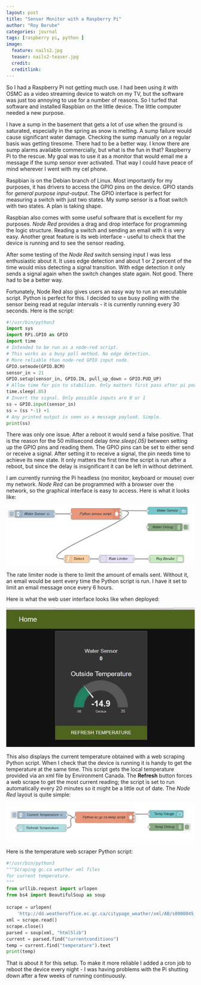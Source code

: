 ```yaml
---
layout: post
title: "Sensor Monitor with a Raspberry Pi"
author: "Roy Berube"
categories: journal
tags: [raspberry pi, python ]
image:
  feature: nails2.jpg
  teaser: nails2-teaser.jpg
  credit: 
  creditlink:
---
```


So I had a Raspberry Pi not getting much use. I had been using it with OSMC as a video streaming device to watch on my TV, but the software was just too annoying to use for a number of reasons. So I turfed that software and installed Raspbian on the little device. The little computer needed a new purpose.

I have a sump in the basement that gets a lot of use when the ground is saturated, especially in the spring as snow is melting. A sump failure would cause significant water damage. Checking the sump manually on a regular basis was getting tiresome. There had to be a better way. I know there are sump alarms available commercially, but what is the fun in that? Raspberry Pi to the rescue. My goal was to use it as a monitor that would email me a message if the sump sensor ever activated. That way I could have peace of mind wherever I went with my cel phone.

Raspbian is on the Debian branch of Linux. Most importantly for my purposes, it has drivers to access the GPIO pins on the device. GPIO stands for *general purpose input-output*. The GPIO interface is perfect for measuring a switch with just two states. My sump sensor is a float switch with two states. A plan is taking shape.

Raspbian also comes with some useful software that is excellent for my purposes. *Node Red* provides a drag and drop interface for programming the logic structure. Reading a switch and sending an email with it is very easy. Another great feature is its web interface - useful to check that the device is running and to see the sensor reading. 

After some testing of the *Node Red* switch sensing input I was less enthusiastic about it. It uses edge detection and about 1 or 2 percent of the time would miss detecting a signal transition. With edge detection it only sends a signal again when the switch changes state again. Not good. There had to be a better way.

Fortunately, Node Red also gives users an easy way to run an executable script. Python is perfect for this. I decided to use busy polling with the sensor being read at regular intervals - it is currently running every 30 seconds. Here is the script: 
```python
#!/usr/bin/python3
import sys 
import RPi.GPIO as GPIO
import time
# Intended to be run as a node-red script.
# This works as a busy poll method. No edge detection.
# More reliable than node-red GPIO input node.
GPIO.setmode(GPIO.BCM)
sensor_in = 21 
GPIO.setup(sensor_in, GPIO.IN, pull_up_down = GPIO.PUD_UP)
# Allow time for pin to stabilize. Only matters first pass after pi power on.
time.sleep(.05)
# Invert the signal. Only possible inputs are 0 or 1
ss = GPIO.input(sensor_in)
ss = (ss *-1) +1
# Any printed output is seen as a message payload. Simple.
print(ss)
```
There was only one issue. After a reboot it would send a false positive. That is the reason for the 50 millisecond delay *time.sleep(.05)* between setting up the GPIO pins and reading them. The GPIO pins can be set to either send or receive a signal. After setting it to receive a signal, the pin needs time to achieve its new state. It only matters the first time the script is run after a reboot, but since the delay is insignificant it can be left in without detriment.

I am currently running the Pi headless (no monitor, keyboard or mouse) over my network. *Node Red* can be programmed with a browser over the network, so the graphical interface is easy to access. Here is what it looks like:

![Node Red](/assets/img/NodeRedSensor.PNG)

The rate limiter node is there to limit the amount of emails sent. Without it, an email would be sent every time the Python script is run. I have it set to limit an email message once every 6 hours.

Here is what the web user interface looks like when deployed:

![Node Red User Interface](/assets/img/NodeRedOutput.PNG)

 This also displays the current temperature obtained with a web scraping Python script. When I check that the device is running it is handy to get the temperature at the same time. This script gets the local temperature provided via an xml file by Environment Canada. The **Refresh** button forces a web scrape to get the most current reading; the script is set to run automatically every 20 minutes so it might be a little out of date. The *Node Red* layout is quite simple:  
 
 ![Node Red Scraper](/assets/img/NodeRedScraper.PNG)
 
 Here is the temperature web scraper Python script:
```python
#!/usr/bin/python3
"""Scraping gc.ca weather xml files
for current temperature.
"""
from urllib.request import urlopen
from bs4 import BeautifulSoup as soup

scrape = urlopen(
    'http://dd.weatheroffice.ec.gc.ca/citypage_weather/xml/AB/s0000045_e.xml')
xml = scrape.read()
scrape.close()
parsed = soup(xml, "html5lib")
current = parsed.find("currentconditions")
temp = current.find("temperature").text
print(temp)
```

That is about it for this setup. To make it more reliable I added a cron job to reboot the device every night - I was having problems with the Pi shutting down after a few weeks of running continuously.